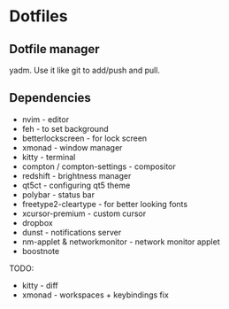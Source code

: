 # Dotfiles
## Dotfile manager
yadm. Use it like git to add/push and pull.

## Dependencies
- nvim - editor
- feh - to set background
- betterlockscreen - for lock screen
- xmonad - window manager
- kitty - terminal
- compton / compton-settings - compositor
- redshift - brightness manager
- qt5ct - configuring qt5 theme
- polybar - status bar
- freetype2-cleartype - for better looking fonts
- xcursor-premium - custom cursor
- dropbox
- dunst - notifications server
- nm-applet & networkmonitor - network monitor applet
- boostnote

TODO:
- kitty - diff
- xmonad - workspaces + keybindings fix


